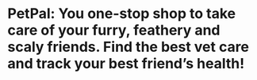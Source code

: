 # PetPal: You one-stop shop to take care of your furry, feathery and scaly friends. Find the best vet care and track your best friend’s health!
